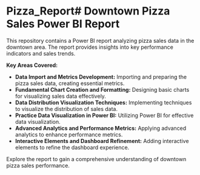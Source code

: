 # Pizza_Report# Downtown Pizza Sales Power BI Report

This repository contains a Power BI report analyzing pizza sales data in the downtown area. The report provides insights into key performance indicators and sales trends.

**Key Areas Covered:**

*   **Data Import and Metrics Development:** Importing and preparing the pizza sales data, creating essential metrics.
*   **Fundamental Chart Creation and Formatting:** Designing basic charts for visualizing sales data effectively.
*   **Data Distribution Visualization Techniques:** Implementing techniques to visualize the distribution of sales data.
*   **Practice Data Visualization in Power BI:** Utilizing Power BI for effective data visualization.
*   **Advanced Analytics and Performance Metrics:** Applying advanced analytics to enhance performance metrics.
*   **Interactive Elements and Dashboard Refinement:** Adding interactive elements to refine the dashboard experience.

Explore the report to gain a comprehensive understanding of downtown pizza sales performance.
